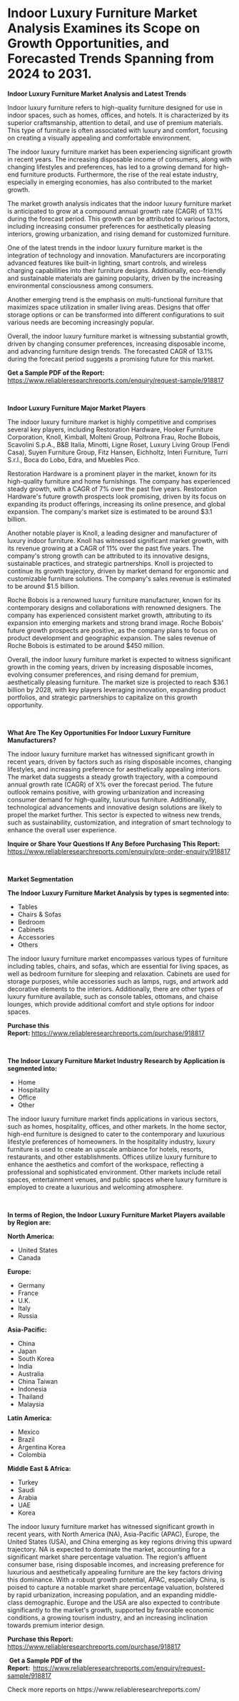 <p><h1>Indoor Luxury Furniture Market Analysis Examines its Scope on Growth Opportunities, and Forecasted Trends Spanning from 2024 to 2031.</h1></p><p><strong>Indoor Luxury Furniture Market Analysis and Latest Trends</strong></p>
<p><p>Indoor luxury furniture refers to high-quality furniture designed for use in indoor spaces, such as homes, offices, and hotels. It is characterized by its superior craftsmanship, attention to detail, and use of premium materials. This type of furniture is often associated with luxury and comfort, focusing on creating a visually appealing and comfortable environment.</p><p>The indoor luxury furniture market has been experiencing significant growth in recent years. The increasing disposable income of consumers, along with changing lifestyles and preferences, has led to a growing demand for high-end furniture products. Furthermore, the rise of the real estate industry, especially in emerging economies, has also contributed to the market growth.</p><p>The market growth analysis indicates that the indoor luxury furniture market is anticipated to grow at a compound annual growth rate (CAGR) of 13.1% during the forecast period. This growth can be attributed to various factors, including increasing consumer preferences for aesthetically pleasing interiors, growing urbanization, and rising demand for customized furniture.</p><p>One of the latest trends in the indoor luxury furniture market is the integration of technology and innovation. Manufacturers are incorporating advanced features like built-in lighting, smart controls, and wireless charging capabilities into their furniture designs. Additionally, eco-friendly and sustainable materials are gaining popularity, driven by the increasing environmental consciousness among consumers.</p><p>Another emerging trend is the emphasis on multi-functional furniture that maximizes space utilization in smaller living areas. Designs that offer storage options or can be transformed into different configurations to suit various needs are becoming increasingly popular.</p><p>Overall, the indoor luxury furniture market is witnessing substantial growth, driven by changing consumer preferences, increasing disposable income, and advancing furniture design trends. The forecasted CAGR of 13.1% during the forecast period suggests a promising future for this market.</p></p>
<p><strong>Get a Sample PDF of the Report:&nbsp;</strong> <a href="https://www.reliableresearchreports.com/enquiry/request-sample/918817">https://www.reliableresearchreports.com/enquiry/request-sample/918817</a></p>
<p>&nbsp;</p>
<p><strong>Indoor Luxury Furniture Major Market Players</strong></p>
<p><p>The indoor luxury furniture market is highly competitive and comprises several key players, including Restoration Hardware, Hooker Furniture Corporation, Knoll, Kimball, Molteni Group, Poltrona Frau, Roche Bobois, Scavolini S.p.A., B&B Italia, Minotti, Ligne Roset, Luxury Living Group (Fendi Casa), Suyen Furniture Group, Fitz Hansen, Eichholtz, Interi Furniture, Turri S.r.l., Boca do Lobo, Edra, and Muebles Pico.</p><p>Restoration Hardware is a prominent player in the market, known for its high-quality furniture and home furnishings. The company has experienced steady growth, with a CAGR of 7% over the past five years. Restoration Hardware's future growth prospects look promising, driven by its focus on expanding its product offerings, increasing its online presence, and global expansion. The company's market size is estimated to be around $3.1 billion.</p><p>Another notable player is Knoll, a leading designer and manufacturer of luxury indoor furniture. Knoll has witnessed significant market growth, with its revenue growing at a CAGR of 11% over the past five years. The company's strong growth can be attributed to its innovative designs, sustainable practices, and strategic partnerships. Knoll is projected to continue its growth trajectory, driven by market demand for ergonomic and customizable furniture solutions. The company's sales revenue is estimated to be around $1.5 billion.</p><p>Roche Bobois is a renowned luxury furniture manufacturer, known for its contemporary designs and collaborations with renowned designers. The company has experienced consistent market growth, attributing to its expansion into emerging markets and strong brand image. Roche Bobois' future growth prospects are positive, as the company plans to focus on product development and geographic expansion. The sales revenue of Roche Bobois is estimated to be around $450 million.</p><p>Overall, the indoor luxury furniture market is expected to witness significant growth in the coming years, driven by increasing disposable incomes, evolving consumer preferences, and rising demand for premium, aesthetically pleasing furniture. The market size is projected to reach $36.1 billion by 2028, with key players leveraging innovation, expanding product portfolios, and strategic partnerships to capitalize on this growth opportunity.</p></p>
<p>&nbsp;</p>
<p><strong>What Are The Key Opportunities For Indoor Luxury Furniture Manufacturers?</strong></p>
<p><p>The indoor luxury furniture market has witnessed significant growth in recent years, driven by factors such as rising disposable incomes, changing lifestyles, and increasing preference for aesthetically appealing interiors. The market data suggests a steady growth trajectory, with a compound annual growth rate (CAGR) of X% over the forecast period. The future outlook remains positive, with growing urbanization and increasing consumer demand for high-quality, luxurious furniture. Additionally, technological advancements and innovative design solutions are likely to propel the market further. This sector is expected to witness new trends, such as sustainability, customization, and integration of smart technology to enhance the overall user experience.</p></p>
<p><strong>Inquire or Share Your Questions If Any Before Purchasing This Report:</strong> <a href="https://www.reliableresearchreports.com/enquiry/pre-order-enquiry/918817">https://www.reliableresearchreports.com/enquiry/pre-order-enquiry/918817</a></p>
<p>&nbsp;</p>
<p><strong>Market Segmentation</strong></p>
<p><strong>The Indoor Luxury Furniture Market Analysis by types is segmented into:</strong></p>
<p><ul><li>Tables</li><li>Chairs & Sofas</li><li>Bedroom</li><li>Cabinets</li><li>Accessories</li><li>Others</li></ul></p>
<p><p>The indoor luxury furniture market encompasses various types of furniture including tables, chairs, and sofas, which are essential for living spaces, as well as bedroom furniture for sleeping and relaxation. Cabinets are used for storage purposes, while accessories such as lamps, rugs, and artwork add decorative elements to the interiors. Additionally, there are other types of luxury furniture available, such as console tables, ottomans, and chaise lounges, which provide additional comfort and style options for indoor spaces.</p></p>
<p><strong>Purchase this Report:&nbsp;</strong><a href="https://www.reliableresearchreports.com/purchase/918817">https://www.reliableresearchreports.com/purchase/918817</a></p>
<p>&nbsp;</p>
<p><strong>The Indoor Luxury Furniture Market Industry Research by Application is segmented into:</strong></p>
<p><ul><li>Home</li><li>Hospitality</li><li>Office</li><li>Other</li></ul></p>
<p><p>The indoor luxury furniture market finds applications in various sectors, such as homes, hospitality, offices, and other markets. In the home sector, high-end furniture is designed to cater to the contemporary and luxurious lifestyle preferences of homeowners. In the hospitality industry, luxury furniture is used to create an upscale ambiance for hotels, resorts, restaurants, and other establishments. Offices utilize luxury furniture to enhance the aesthetics and comfort of the workspace, reflecting a professional and sophisticated environment. Other markets include retail spaces, entertainment venues, and public spaces where luxury furniture is employed to create a luxurious and welcoming atmosphere.</p></p>
<p>&nbsp;</p>
<p><strong>In terms of Region, the Indoor Luxury Furniture Market Players available by Region are:</strong></p>
<p>
    <p> <strong> North America: </strong>
        <ul>
            <li>United States</li>
            <li>Canada</li>
        </ul>
        </p> 
    <p> <strong> Europe: </strong>
        <ul>
            <li>Germany</li>
            <li>France</li>
            <li>U.K.</li>
            <li>Italy</li>
            <li>Russia</li>
        </ul>
        </p> 
    <p> <strong> Asia-Pacific: </strong>
        <ul>
            <li>China</li>
            <li>Japan</li>
            <li>South Korea</li>
            <li>India</li>
            <li>Australia</li>
            <li>China Taiwan</li>
            <li>Indonesia</li>
            <li>Thailand</li>
            <li>Malaysia</li>
        </ul>
        </p> 
    <p> <strong> Latin America: </strong>
        <ul>
            <li>Mexico</li>
            <li>Brazil</li>
            <li>Argentina Korea</li>
            <li>Colombia</li>
        </ul>
        </p> 
    <p> <strong> Middle East & Africa: </strong>
        <ul>
            <li>Turkey</li>
            <li>Saudi</li>
            <li>Arabia</li>
            <li>UAE</li>
            <li>Korea</li>
        </ul>
    </p>
    </p>
<p><p>The indoor luxury furniture market has witnessed significant growth in recent years, with North America (NA), Asia-Pacific (APAC), Europe, the United States (USA), and China emerging as key regions driving this upward trajectory. NA is expected to dominate the market, accounting for a significant market share percentage valuation. The region's affluent consumer base, rising disposable incomes, and increasing preference for luxurious and aesthetically appealing furniture are the key factors driving this dominance. With a robust growth potential, APAC, especially China, is poised to capture a notable market share percentage valuation, bolstered by rapid urbanization, increasing population, and an expanding middle-class demographic. Europe and the USA are also expected to contribute significantly to the market's growth, supported by favorable economic conditions, a growing tourism industry, and an increasing inclination towards premium interior design.</p></p>
<p><strong>Purchase this Report: </strong><a href="https://www.reliableresearchreports.com/purchase/918817">https://www.reliableresearchreports.com/purchase/918817</a></p>
<p>&nbsp;<strong>Get a Sample PDF of the Report:&nbsp;&nbsp;</strong><a href="https://www.reliableresearchreports.com/enquiry/request-sample/918817">https://www.reliableresearchreports.com/enquiry/request-sample/918817</a></p>
<p><strong></strong></p>
<p>Check more reports on https://www.reliableresearchreports.com/</p>
